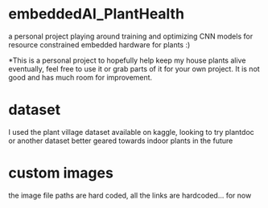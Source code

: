 # embeddedAI_PlantHealth
a personal project playing around training and optimizing CNN models for resource constrained embedded hardware for plants :)

*This is a personal project to hopefully help keep my house plants alive eventually, feel free to use it or grab parts of it for your own project. It is not good and has much room for improvement. 

# dataset
I used the plant village dataset available on kaggle, looking to try plantdoc or another dataset better geared towards indoor plants in the future 

# custom images
the image file paths are hard coded, all the links are hardcoded... for now 
